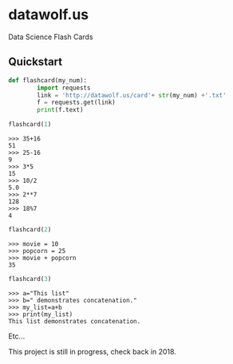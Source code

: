 # datawolf.us
Data Science Flash Cards

## Quickstart

```python
def flashcard(my_num):
        import requests
        link = 'http://datawolf.us/card'+ str(my_num) +'.txt'
        f = requests.get(link)
        print(f.text)
```


```python
flashcard(1)
```

    >>> 35+16
    51
    >>> 25-16
    9
    >>> 3*5
    15
    >>> 10/2
    5.0
    >>> 2**7
    128
    >>> 18%7
    4



```python
flashcard(2)
```

    >>> movie = 10
    >>> popcorn = 25
    >>> movie + popcorn
    35
    



```python
flashcard(3)
```

    >>> a="This list"
    >>> b=" demonstrates concatenation."
    >>> my_list=a+b
    >>> print(my_list)
    This list demonstrates concatenation.
    

Etc...<br>

This project is still in progress, check back in 2018.
